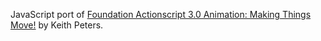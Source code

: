 JavaScript port of [Foundation Actionscript 3.0 Animation: Making Things Move!](http://www.friendsofed.com/book.html?isbn=1590597915) by Keith Peters.
